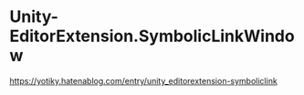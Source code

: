 # Unity-EditorExtension.SymbolicLinkWindow

https://yotiky.hatenablog.com/entry/unity_editorextension-symboliclink
